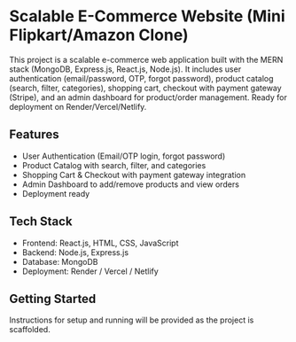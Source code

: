 # Scalable E-Commerce Website (Mini Flipkart/Amazon Clone)

This project is a scalable e-commerce web application built with the MERN stack (MongoDB, Express.js, React.js, Node.js). It includes user authentication (email/password, OTP, forgot password), product catalog (search, filter, categories), shopping cart, checkout with payment gateway (Stripe), and an admin dashboard for product/order management. Ready for deployment on Render/Vercel/Netlify.

## Features
- User Authentication (Email/OTP login, forgot password)
- Product Catalog with search, filter, and categories
- Shopping Cart & Checkout with payment gateway integration
- Admin Dashboard to add/remove products and view orders
- Deployment ready

## Tech Stack
- Frontend: React.js, HTML, CSS, JavaScript
- Backend: Node.js, Express.js
- Database: MongoDB
- Deployment: Render / Vercel / Netlify

## Getting Started
Instructions for setup and running will be provided as the project is scaffolded.

